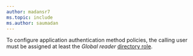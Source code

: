 ```yaml
---
author: madansr7
ms.topic: include
ms.author: saumadan
---
```


To configure application authentication method policies, the calling user must be assigned at least the *Global reader* [directory role](/azure/active-directory/roles/permissions-reference?toc=%2Fgraph%2Ftoc.json).

